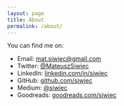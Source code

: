 ```yaml
---
layout: page
title: About
permalink: /about/
---
```

You can find me on:

- Email: [mat.siwiec@gmail.com](mailto:mat.siwiec@gmail.com)
- Twitter: [@MateuszSiwiec](https://twitter.com/MateuszSiwiec)
- LinkedIn: [linkedin.com/in/siwiec](https://www.linkedin.com/in/siwiec)
- GitHub: [github.com/siwiec](https://github.com/siwiec)
- Medium: [@siwiec](https://medium.com/@siwiec)
- Goodreads: [goodreads.com/siwiec](https://goodreads.com/siwiec)
